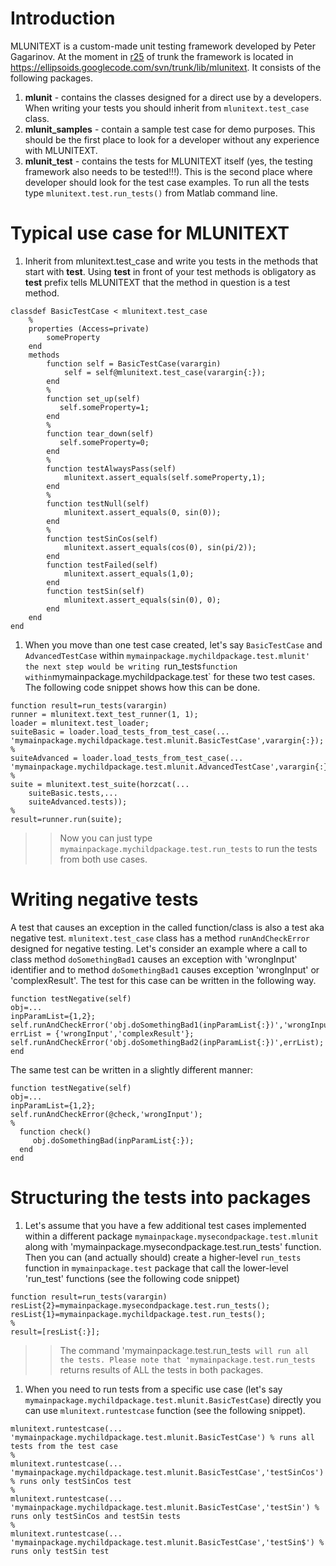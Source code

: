 # Introduction #

MLUNITEXT is a custom-made unit testing framework developed by Peter Gagarinov. At the moment in [r25](https://code.google.com/p/ellipsoids/source/detail?r=25) of trunk the framework is located in
https://ellipsoids.googlecode.com/svn/trunk/lib/mlunitext. It consists of the following packages.

  1. **mlunit** - contains the classes designed for a direct use by a developers. When writing your tests you should inherit from `mlunitext.test_case` class.
  1. **mlunit\_samples** - contain a sample test case for demo purposes. This should be the first place to look for a developer without any experience with MLUNITEXT.
  1. **mlunit\_test** - contains the tests for MLUNITEXT itself (yes, the testing framework also needs to be tested!!!). This is the second place where developer should look for the test case examples. To run all the tests type `mlunitext.test.run_tests()` from Matlab command line.


# Typical use case for MLUNITEXT #

  1. Inherit from mlunitext.test\_case and write you tests in the methods that start with **test**. Using **test** in front of your test methods is obligatory as **test** prefix tells MLUNITEXT that the method in question is a test method.
```
classdef BasicTestCase < mlunitext.test_case
    %
    properties (Access=private)
        someProperty
    end
    methods
        function self = BasicTestCase(varargin)
            self = self@mlunitext.test_case(varargin{:});
        end
        %
        function set_up(self)
           self.someProperty=1;
        end
        %
        function tear_down(self)
           self.someProperty=0;
        end
        %
        function testAlwaysPass(self)
            mlunitext.assert_equals(self.someProperty,1);
        end
        %
        function testNull(self)
            mlunitext.assert_equals(0, sin(0));
        end
        %
        function testSinCos(self)
            mlunitext.assert_equals(cos(0), sin(pi/2));
        end
        function testFailed(self)
            mlunitext.assert_equals(1,0);
        end
        function testSin(self)
            mlunitext.assert_equals(sin(0), 0);
        end
    end
end
```
  1. When you move than one test case created, let's say `BasicTestCase` and `AdvancedTestCase` within `mymainpackage.mychildpackage.test.mlunit' the next step would be writing `run\_tests` function within `mymainpackage.mychildpackage.test` for these two test cases. The following code snippet shows how this can be done.
```
function result=run_tests(varargin)
runner = mlunitext.text_test_runner(1, 1);
loader = mlunitext.test_loader;
suiteBasic = loader.load_tests_from_test_case(...
'mymainpackage.mychildpackage.test.mlunit.BasicTestCase',varargin{:});
%
suiteAdvanced = loader.load_tests_from_test_case(...
'mymainpackage.mychildpackage.test.mlunit.AdvancedTestCase',varargin{:});
%
suite = mlunitext.test_suite(horzcat(...
    suiteBasic.tests,...
    suiteAdvanced.tests));
%
result=runner.run(suite);
```
> > Now you can just type `mymainpackage.mychildpackage.test.run_tests` to run the tests from both use cases.

# Writing negative tests #
A test that causes an exception in the called function/class is also a test aka negative test. `mlunitext.test_case` class has a method  `runAndCheckError` designed for negative testing. Let's consider an example where a call to class method `doSomethingBad1` causes an exception with 'wrongInput' identifier and to method `doSomethingBad1` causes exception 'wrongInput' or 'complexResult'. The test for this case can be written in the following way.
```
function testNegative(self)
obj=...
inpParamList={1,2};
self.runAndCheckError('obj.doSomethingBad1(inpParamList{:})','wrongInput');
errList = {'wrongInput','complexResult'};
self.runAndCheckError('obj.doSomethingBad2(inpParamList{:})',errList);
end
```
The same test can be written in a slightly different manner:
```
function testNegative(self)
obj=...
inpParamList={1,2};
self.runAndCheckError(@check,'wrongInput');
%
  function check()
     obj.doSomethingBad(inpParamList{:});
  end
end
```
# Structuring the tests into packages #
  1. Let's assume that you have a few additional test cases implemented within a different package `mymainpackage.mysecondpackage.test.mlunit` along with 'mymainpackage.mysecondpackage.test.run\_tests' function. Then you can (and actually should) create a higher-level `run_tests`  function in `mymainpackage.test` package that call the lower-level 'run\_test' functions (see the following code snippet)
```
function result=run_tests(varargin)
resList{2}=mymainpackage.mysecondpackage.test.run_tests();
resList{1}=mymainpackage.mychildpackage.test.run_tests();
%
result=[resList{:}];
```
> > The command 'mymainpackage.test.run\_tests` will run all the tests. Please note that 'mymainpackage.test.run_tests` returns results of ALL the tests in both packages.
  1. When you need to run tests from a specific use case (let's say  `mymainpackage.mychildpackage.test.mlunit.BasicTestCase`) directly you can use `mlunitext.runtestcase` function (see the following snippet).
```
mlunitext.runtestcase(...
'mymainpackage.mychildpackage.test.mlunit.BasicTestCase') % runs all tests from the test case
%
mlunitext.runtestcase(...
'mymainpackage.mychildpackage.test.mlunit.BasicTestCase','testSinCos') % runs only testSinCos test
%
mlunitext.runtestcase(...
'mymainpackage.mychildpackage.test.mlunit.BasicTestCase','testSin') % runs only testSinCos and testSin tests
%
mlunitext.runtestcase(...
'mymainpackage.mychildpackage.test.mlunit.BasicTestCase','testSin$') % runs only testSin test
```